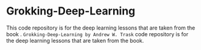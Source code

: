 # Grokking-Deep-Learning
This code repository is for the deep learning lessons that are taken from the book .
`Grokking-Deep-Learning by Andrew W. Trask` code repository is for the deep learning
lessons that are taken from the book.
